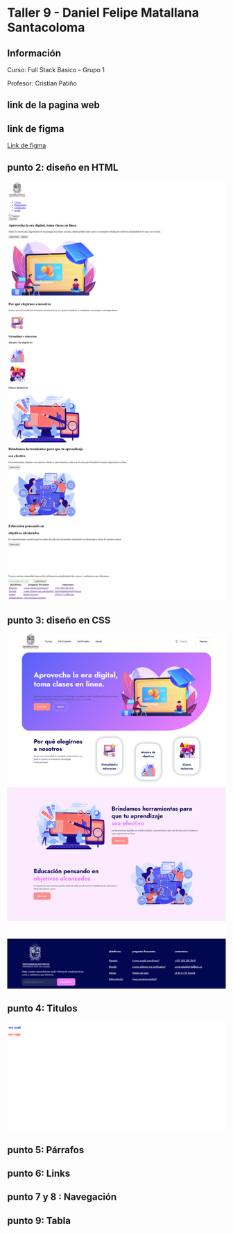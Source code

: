 <h1> Taller 9 - Daniel Felipe Matallana Santacoloma </h1>
<h2>Información</h2>
<p>Curso: Full Stack Basico  - Grupo 1</p>
<p>Profesor: Cristian Patiño </p>

<h2>link de la pagina web</h2>

<h2>link de figma</h2>
<a href="https://www.figma.com/files/project/111460883/Team-project?fuid=1294091732711267271">Link de figma </a>

<h2> punto 2: diseño en HTML </h2>
<img src="./public/images/punto2.png" alt="punto2">

<h2> punto 3: diseño en CSS </h2>
<img src="./public/images/punto3.png" alt="punto3">

<h2> punto 4: Titulos </h2>
<img src="./public/images/punto4.png" alt="punto4">

<h2> punto 5: Párrafos </h2>

<h2> punto 6: Links </h2>

<h2> punto 7 y 8 : Navegación </h2>

<h2> punto 9: Tabla </h2>